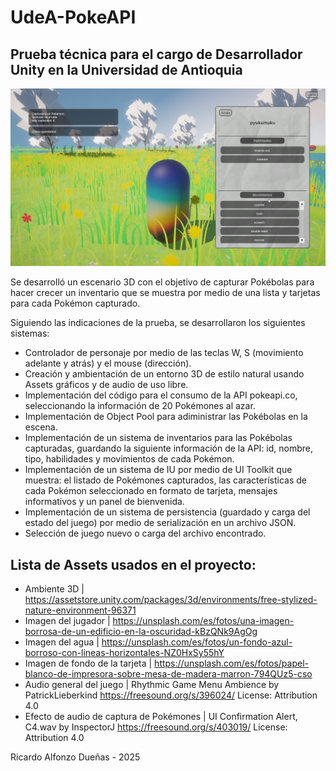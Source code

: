 # UdeA-PokeAPI
## Prueba técnica para el cargo de Desarrollador Unity en la Universidad de Antioquia

![Screenshot of the 3D environmet](/Assets/Images/UdeA-PokeAPI.png)

Se desarrolló un escenario 3D con el objetivo de capturar Pokébolas para hacer crecer un inventario que se muestra por medio de una lista y tarjetas para cada Pokémon capturado.

Siguiendo las indicaciones de la prueba, se desarrollaron los siguientes sistemas:

- Controlador de personaje por medio de las teclas W, S (movimiento adelante y atrás) y el mouse (dirección).
- Creación y ambientación de un entorno 3D de estilo natural usando Assets gráficos y de audio de uso libre.
- Implementación del código para el consumo de la API pokeapi.co, seleccionando la información de 20 Pokémones al azar.
- Implementación de Object Pool para adiministrar las Pokébolas en la escena.
- Implementación de un sistema de inventarios para las Pokébolas capturadas, guardando la siguiente información de la API: id, nombre, tipo, habilidades y movimientos de cada Pokémon.
- Implementación de un sistema de IU por medio de UI Toolkit que muestra: el listado de Pokémones capturados, las características de cada Pokémon seleccionado en formato de tarjeta, mensajes informativos y un panel de bienvenida.
- Implementación de un sistema de persistencia (guardado y carga del estado del juego) por medio de serialización en un archivo JSON.
- Selección de juego nuevo o carga del archivo encontrado.

## Lista de Assets usados en el proyecto:
- Ambiente 3D | https://assetstore.unity.com/packages/3d/environments/free-stylized-nature-environment-96371
- Imagen del jugador | https://unsplash.com/es/fotos/una-imagen-borrosa-de-un-edificio-en-la-oscuridad-kBzQNk9AgOg
- Imagen del agua | https://unsplash.com/es/fotos/un-fondo-azul-borroso-con-lineas-horizontales-NZ0HxSy55hY
- Imagen de fondo de la tarjeta | https://unsplash.com/es/fotos/papel-blanco-de-impresora-sobre-mesa-de-madera-marron-794QUz5-cso
- Audio general del juego | Rhythmic Game Menu Ambience by PatrickLieberkind https://freesound.org/s/396024/ License: Attribution 4.0
- Efecto de audio de captura de Pokémones | UI Confirmation Alert, C4.wav by InspectorJ https://freesound.org/s/403019/ License: Attribution 4.0

Ricardo Alfonzo Dueñas - 2025
